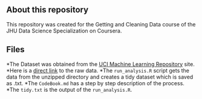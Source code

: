 ## About this repository
This repository was created for the Getting and Cleaning Data course of the JHU Data Science Specialization on Coursera.

## Files
*The Dataset was obtained from the [UCI Machine Learning Repository](http://archive.ics.uci.edu/ml/datasets/Human+Activity+Recognition+Using+Smartphones) site.
*Here is a [direct link](https://d396qusza40orc.cloudfront.net/getdata%2Fprojectfiles%2FUCI%20HAR%20Dataset.zip) to the raw data.
*The `run_analysis.R` script gets the data from the unzipped directory and creates a tidy dataset which is saved as .txt.
*The `CodeBook.md` has a step by step description of the process.
*The `tidy.txt` is the output of the `run_analysis.R`.